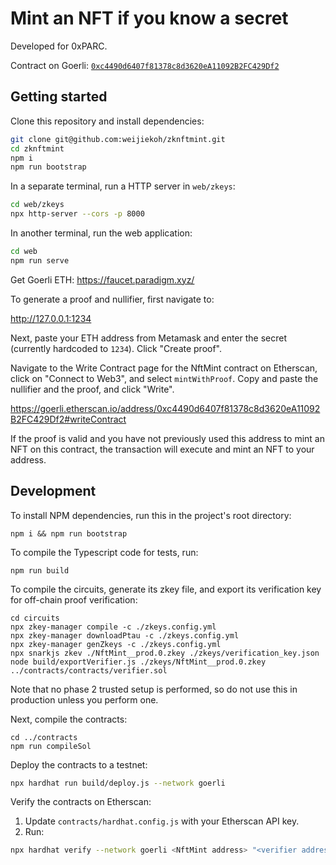 # Mint an NFT if you know a secret

Developed for 0xPARC.

Contract on Goerli: [`0xc4490d6407f81378c8d3620eA11092B2FC429Df2`](https://goerli.etherscan.io/address/0xc4490d6407f81378c8d3620eA11092B2FC429Df2)

## Getting started

Clone this repository and install dependencies:

```bash
git clone git@github.com:weijiekoh/zknftmint.git
cd zknftmint
npm i
npm run bootstrap
```

In a separate terminal, run a HTTP server in `web/zkeys`:

```bash
cd web/zkeys
npx http-server --cors -p 8000
```

In another terminal, run the web application:

```bash
cd web
npm run serve
```

Get Goerli ETH: https://faucet.paradigm.xyz/

To generate a proof and nullifier, first navigate to:

http://127.0.0.1:1234

Next, paste your ETH address from Metamask and enter the secret (currently
hardcoded to `1234`). Click "Create proof".

Navigate to the Write Contract page for the NftMint contract on Etherscan,
click on "Connect to Web3", and select `mintWithProof`. Copy and paste the
nullifier and the proof, and click "Write".

https://goerli.etherscan.io/address/0xc4490d6407f81378c8d3620eA11092B2FC429Df2#writeContract

If the proof is valid and you have not previously used this address to mint an
NFT on this contract, the transaction will execute and mint an NFT to your
address.

## Development

To install NPM dependencies, run this in the project's root directory:

```
npm i && npm run bootstrap
```

To compile the Typescript code for tests, run:

```
npm run build
```

To compile the circuits, generate its zkey file, and export its verification
key for off-chain proof verification:

```
cd circuits
npx zkey-manager compile -c ./zkeys.config.yml
npx zkey-manager downloadPtau -c ./zkeys.config.yml
npx zkey-manager genZkeys -c ./zkeys.config.yml
npx snarkjs zkev ./NftMint__prod.0.zkey ./zkeys/verification_key.json
node build/exportVerifier.js ./zkeys/NftMint__prod.0.zkey ../contracts/contracts/verifier.sol
```

Note that no phase 2 trusted setup is performed, so do not use this in
production unless you perform one.

Next, compile the contracts:

```
cd ../contracts
npm run compileSol
```

Deploy the contracts to a testnet:

```bash
npx hardhat run build/deploy.js --network goerli
```

Verify the contracts on Etherscan:

1. Update `contracts/hardhat.config.js` with your Etherscan API key.
2. Run:

```bash
npx hardhat verify --network goerli <NftMint address> "<verifier address>"
```
